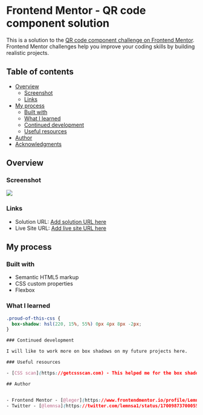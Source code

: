 # Frontend Mentor - QR code component solution

This is a solution to the [QR code component challenge on Frontend Mentor](https://www.frontendmentor.io/challenges/qr-code-component-iux_sIO_H). Frontend Mentor challenges help you improve your coding skills by building realistic projects. 

## Table of contents

- [Overview](#overview)
  - [Screenshot](#screenshot)
  - [Links](#links)
- [My process](#my-process)
  - [Built with](#built-with)
  - [What I learned](#what-i-learned)
  - [Continued development](#continued-development)
  - [Useful resources](#useful-resources)
- [Author](#author)
- [Acknowledgments](#acknowledgments)

## Overview

### Screenshot

![](./screenshot.png)

### Links

- Solution URL: [Add solution URL here](https://your-solution-url.com)
- Live Site URL: [Add live site URL here](https://your-live-site-url.com)

## My process

### Built with

- Semantic HTML5 markup
- CSS custom properties
- Flexbox

### What I learned
```css
.proud-of-this-css {
  box-shadow: hsl(220, 15%, 55%) 0px 4px 8px -2px;
}

### Continued development

I will like to work more on box shadows on my future projects here.

### Useful resources

- [CSS scan](https://getcssscan.com) - This helped me for the box shadow. I really liked this pattern and will use it going forward.

## Author


- Frontend Mentor - [@leger](https://www.frontendmentor.io/profile/Lemnsa)
- Twitter - [@lemnsa](https://twitter.com/lemnsa1/status/1700987370005524507?t=oMG09GrrKNH8Hdtnt6xbuw&s=19)



